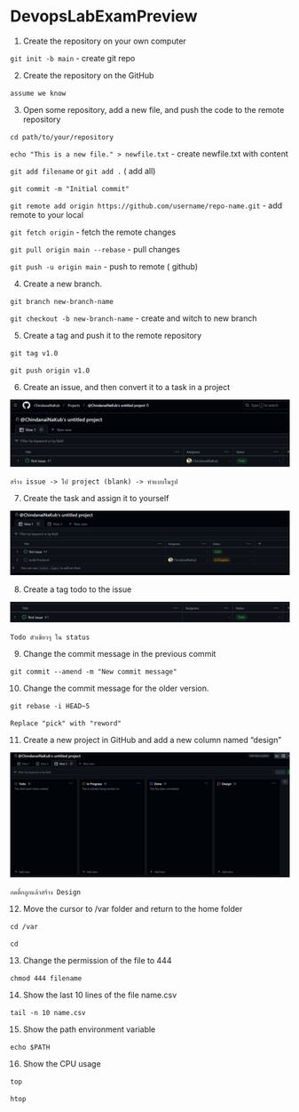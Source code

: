 # DevopsLabExamPreview

1. Create the repository on your own computer

`git init -b main` - create git repo

2. Create the repository on the GitHub

`assume we know`

3. Open some repository, add a new file, and push the code to the remote repository

`cd path/to/your/repository`

`echo "This is a new file." > newfile.txt` - create newfile.txt with content

`git add filename` or `git add .` ( add all)

`git commit -m "Initial commit"`

`git remote add origin https://github.com/username/repo-name.git` - add remote to your local

`git fetch origin` - fetch the remote changes

`git pull origin main --rebase` - pull changes

`git push -u origin main` - push to remote ( github)

4. Create a new branch.

`git branch new-branch-name`

`git checkout -b new-branch-name` - create and witch to new branch

5. Create a tag and push it to the remote repository

`git tag v1.0`

`git push origin v1.0`

6. Create an issue, and then convert it to a task in a project

![alt text](image.png)

`สร้าง issue -> ไป project (blank) -> ทำแบบในรูป`

7. Create the task and assign it to yourself

![alt text](image-1.png)

8. Create a tag todo to the issue

![alt text](image-2.png)

`Todo ตัวเขียวๆ ใน status`

9. Change the commit message in the previous commit

`git commit --amend -m "New commit message"`

10. Change the commit message for the older version.

`git rebase -i HEAD~5`

`Replace "pick" with "reword"`

11. Create a new project in GitHub and add a new column named “design”

![alt text](image-3.png)

`กดติ้กถูกแล้วสร้าง Design`

12. Move the cursor to /var folder and return to the home folder

`cd /var`

`cd `

13. Change the permission of the file to 444

`chmod 444 filename`

14. Show the last 10 lines of the file name.csv

`tail -n 10 name.csv`

15. Show the path environment variable

`echo $PATH`

16. Show the CPU usage

`top`

`htop`
